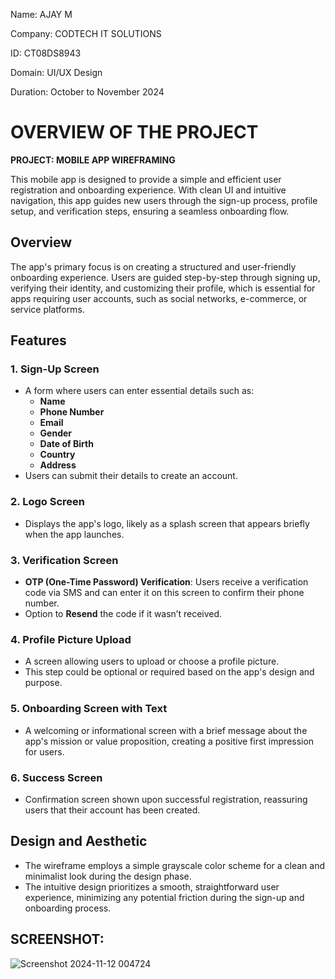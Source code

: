 Name: AJAY M

Company: CODTECH IT SOLUTIONS

ID: CT08DS8943

Domain: UI/UX Design

Duration: October to November 2024

# OVERVIEW OF THE PROJECT

**PROJECT: MOBILE APP WIREFRAMING**

This mobile app is designed to provide a simple and efficient user registration and onboarding experience. With clean UI and intuitive navigation, this app guides new users through the sign-up process, profile setup, and verification steps, ensuring a seamless onboarding flow.

## Overview

The app's primary focus is on creating a structured and user-friendly onboarding experience. Users are guided step-by-step through signing up, verifying their identity, and customizing their profile, which is essential for apps requiring user accounts, such as social networks, e-commerce, or service platforms.

## Features

### 1. **Sign-Up Screen**
   - A form where users can enter essential details such as:
     - **Name**
     - **Phone Number**
     - **Email**
     - **Gender**
     - **Date of Birth**
     - **Country**
     - **Address**
   - Users can submit their details to create an account.

### 2. **Logo Screen**
   - Displays the app's logo, likely as a splash screen that appears briefly when the app launches.

### 3. **Verification Screen**
   - **OTP (One-Time Password) Verification**: Users receive a verification code via SMS and can enter it on this screen to confirm their phone number.
   - Option to **Resend** the code if it wasn’t received.

### 4. **Profile Picture Upload**
   - A screen allowing users to upload or choose a profile picture.
   - This step could be optional or required based on the app's design and purpose.

### 5. **Onboarding Screen with Text**
   - A welcoming or informational screen with a brief message about the app's mission or value proposition, creating a positive first impression for users.

### 6. **Success Screen**
   - Confirmation screen shown upon successful registration, reassuring users that their account has been created.

## Design and Aesthetic
   - The wireframe employs a simple grayscale color scheme for a clean and minimalist look during the design phase.
   - The intuitive design prioritizes a smooth, straightforward user experience, minimizing any potential friction during the sign-up and onboarding process.

## SCREENSHOT:

![Screenshot 2024-11-12 004724](https://github.com/user-attachments/assets/53573dd3-6460-423a-b5a6-3a8f79e56637)
